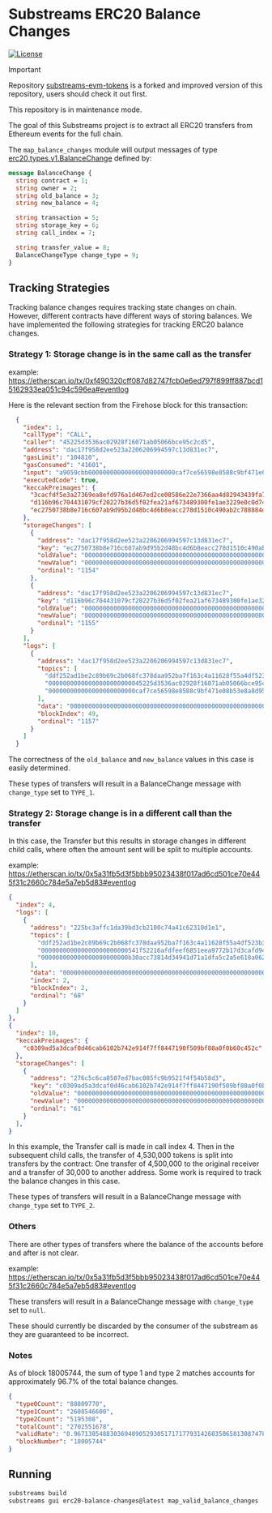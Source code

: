 # Substreams ERC20 Balance Changes
[![License](https://img.shields.io/badge/License-Apache%202.0-blue.svg)](https://opensource.org/licenses/Apache-2.0)

> [!IMPORTANT]
> Repository [substreams-evm-tokens](https://github.com/pinax-network/substreams-evm-tokens?tab=readme-ov-file#evm-tokens-substreams) is a forked and improved version of this repository, users should check it out first.
> 
> This repository is in maintenance mode.

The goal of this Substreams project is to extract all ERC20 transfers from Ethereum events for the full chain.

The `map_balance_changes` module will output messages of type [erc20.types.v1.BalanceChange](./proto/v1/erc20.proto#L15) defined by: 

```proto
message BalanceChange {
  string contract = 1;
  string owner = 2;
  string old_balance = 3;
  string new_balance = 4;

  string transaction = 5;
  string storage_key = 6;
  string call_index = 7;

  string transfer_value = 8;
  BalanceChangeType change_type = 9;
}
```

## Tracking Strategies

Tracking balance changes requires tracking state changes on chain. However, different contracts have different ways of storing balances. We have implemented the following strategies for tracking ERC20 balance changes.

### Strategy 1: Storage change is in the same call as the transfer

example:
https://etherscan.io/tx/0xf490320cff087d82747fcb0e6ed797f899ff887bcd15162933ea051c94c596ea#eventlog

Here is the relevant section from the Firehose block for this transaction:

```json
  {
    "index": 1,
    "callType": "CALL",
    "caller": "45225d3536ac02928f16071ab05066bce95c2cd5",
    "address": "dac17f958d2ee523a2206206994597c13d831ec7",
    "gasLimit": "104810",
    "gasConsumed": "41601",
    "input": "a9059cbb000000000000000000000000caf7ce56598e8588c9bf471e08b53e8a8d9541b300000000000000000000000000000000000000000000000000000000c84cfb23",
    "executedCode": true,
    "keccakPreimages": {
      "3cacfdf5e3a27369ea8efd976a1d467ed2ce08586e22e7366aa4d82943439fa7": "00000000000000000000000045225d3536ac02928f16071ab05066bce95c2cd50000000000000000000000000000000000000000000000000000000000000006",
      "d116b96c704431079cf20227b36d5f02fea21af673489300fe1ae3229e0c0d74": "000000000000000000000000caf7ce56598e8588c9bf471e08b53e8a8d9541b30000000000000000000000000000000000000000000000000000000000000002",
      "ec2750738b8e716c607ab9d95b2d48bc4d6b8eacc278d1510c490ab2c788884d": "00000000000000000000000045225d3536ac02928f16071ab05066bce95c2cd50000000000000000000000000000000000000000000000000000000000000002"
    },
    "storageChanges": [
      {
        "address": "dac17f958d2ee523a2206206994597c13d831ec7",
        "key": "ec2750738b8e716c607ab9d95b2d48bc4d6b8eacc278d1510c490ab2c788884d",
        "oldValue": "000000000000000000000000000000000000000000000000000000355ed4c80e",
        "newValue": "000000000000000000000000000000000000000000000000000000349687cceb",
        "ordinal": "1154"
      },
      {
        "address": "dac17f958d2ee523a2206206994597c13d831ec7",
        "key": "d116b96c704431079cf20227b36d5f02fea21af673489300fe1ae3229e0c0d74",
        "oldValue": "0000000000000000000000000000000000000000000000000000000000000000",
        "newValue": "00000000000000000000000000000000000000000000000000000000c84cfb23",
        "ordinal": "1155"
      }
    ],
    "logs": [
      {
        "address": "dac17f958d2ee523a2206206994597c13d831ec7",
        "topics": [
          "ddf252ad1be2c89b69c2b068fc378daa952ba7f163c4a11628f55a4df523b3ef",
          "00000000000000000000000045225d3536ac02928f16071ab05066bce95c2cd5",
          "000000000000000000000000caf7ce56598e8588c9bf471e08b53e8a8d9541b3"
        ],
        "data": "00000000000000000000000000000000000000000000000000000000c84cfb23",
        "blockIndex": 49,
        "ordinal": "1157"
      }
    ]
  }
```

The correctness of the `old_balance` and `new_balance` values in this case is easily determined.

These types of transfers will result in a BalanceChange message with `change_type` set to `TYPE_1`.

### Strategy 2: Storage change is in a different call than the transfer

In this case, the Transfer but this results in storage changes in different child calls, where often the amount sent will be split to multiple accounts.

example:
https://etherscan.io/tx/0x5a31fb5d3f5bbb95023438f017ad6cd501ce70e445f31c2660c784e5a7eb5d83#eventlog

```json
{
  "index": 4,
  "logs": [
    {
      "address": "225bc3affc1da39bd3cb2100c74a41c62310d1e1",
      "topics": [
        "ddf252ad1be2c89b69c2b068fc378daa952ba7f163c4a11628f55a4df523b3ef",
        "000000000000000000000000541f52216afdfeef6851eea9772b17d3cafd9438",
        "000000000000000000000000b30acc73814d34941d71a1dfa5c2a5e618a062fe"
      ],
      "data": "0000000000000000000000000000000000000000000000000000000000451f50",
      "index": 2,
      "blockIndex": 2,
      "ordinal": "68"
    }
  ]
},
{
  "index": 10,
  "keccakPreimages": {
    "c0309ad5a3dcaf0d46cab6102b742e914f7ff8447190f509bf80a0f0b60c452c": "000000000000000000000000b30acc73814d34941d71a1dfa5c2a5e618a062fe0000000000000000000000000000000000000000000000000000000000000002"
  },
  "storageChanges": [
    {
      "address": "276c5c6ca8507ed7bac085fc9b9521f4f54b58d3",
      "key": "c0309ad5a3dcaf0d46cab6102b742e914f7ff8447190f509bf80a0f0b60c452c",
      "oldValue": "000000000000000000000000000000000000000000000000000000012d03e73e",
      "newValue": "000000000000000000000000000000000000000000000000000000012d48915e",
      "ordinal": "61"
    }
  ],
}
```

In this example, the Transfer call is made in call index 4.  Then in the subsequent child calls, the transfer of 4,530,000 tokens is split into transfers by the contract:  One transfer of 4,500,000 to the original receiver and a transfer of 30,000 to another address.  Some work is required to track the balance changes in this case.

These types of transfers will result in a BalanceChange message with `change_type` set to `TYPE_2`.

### Others

There are other types of transfers where the balance of the accounts before and after is not clear.

example:
https://etherscan.io/tx/0x5a31fb5d3f5bbb95023438f017ad6cd501ce70e445f31c2660c784e5a7eb5d83#eventlog

These transfers will result in a BalanceChange message with `change_type` set to `null`.

These should currently be discarded by the consumer of the substream as they are guaranteed to be incorrect.

### Notes

As of block 18005744, the sum of type 1 and type 2 matches accounts for approximately 96.7% of the total balance changes.

```json
{
  "type0Count": "88809770",
  "type1Count": "2608546600",
  "type2Count": "5195308",
  "totalCount": "2702551678",
  "validRate": "0.9671385488303694890529305171717793142603506581308747872905614795055919001005685856860791544131205324",
  "blockNumber": "18005744"
}
```

## Running

```bash
substreams build
substreams gui erc20-balance-changes@latest map_valid_balance_changes -e mainnet.eth.streamingfast.io:443 -s 17000000 -t +10 --production-mode
```
